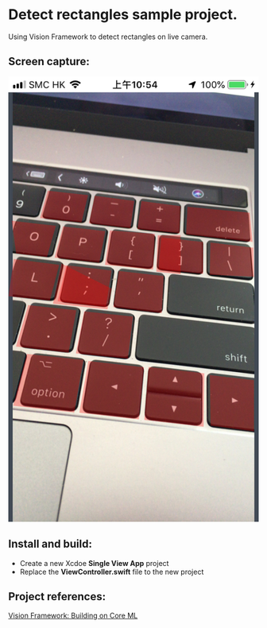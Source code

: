 # Detect rectangles sample project.
Using Vision Framework to detect rectangles on live camera.

## Screen capture:<br>
![](SupportFiles/screen-capture.jpeg)

## Install and build:<br>
- Create a new Xcdoe **Single View App** project
- Replace the **ViewController.swift** file to the new project

## Project references:<br>
[Vision Framework: Building on Core ML](https://developer.apple.com/videos/play/wwdc2017/506/)
